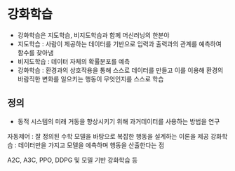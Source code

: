 # 강화학습

- 강화학습은 지도학습, 비지도학습과 함께 머신러닝의 한분야
- 지도학습 : 사람이 제공하는 데이터를 기반으로 입력과 출력과의 관계를 예측하여 함수를 찾아냄
- 비지도학습 : 데이터 자체의 확률분포를 예측
- 강화학습 : 환경과의 상호작용을 통해 스스로 데이터를 만들고 이를 이용해 환경의 바람직한 변화를 일으키는 행동이 무엇인지를 스스로 학습

## 정의

- 동적 시스템의 미래 거동을 향상시키기 위해 과거데이터를 사용하는 방법을 연구

자동제어 : 잘 정의된 수학 모델을 바탕으로 복잡한 행동을 설계하는 이론을 제공
강화학습 : 데이터만을 가지고 모델을 에측하며 행동을 산출한다는 점

A2C, A3C, PPO, DDPG 및 모델 기반 강화학습 등
